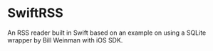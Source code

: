 # SwiftRSS
An RSS reader built in Swift based on an example on using a SQLite wrapper by Bill Weinman with iOS SDK.
